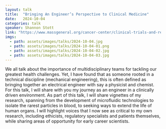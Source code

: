```yaml
---
layout: talk
title:  "Bringing An Engineer’s Perspective to Clinical Medicine"
date:   2024-10-04
categories: talk
speaker: Shannon Stott
link: "https://www.massgeneral.org/cancer-center/clinical-trials-and-research/center-for-cancer-research/investigators/stott-lab"
imgs:
  - path: assets/images/talks/2024-10-04.jpg
  - path: assets/images/talks/2024-10-04-01.png
  - path: assets/images/talks/2024-10-04-02.jpg
  - path: assets/images/talks/2024-10-04-03.jpg
---
```

We all talk about the importance of multidisciplinary teams for tackling our greatest health challenges. Yet, I have found that as someone rooted in a technical discipline (mechanical engineering), this is often defined as bringing together an electrical engineer with say a physicist and chemist. For this talk, I will share with you my journey as an engineer in a clinically driven environment. As part of this talk, I will share vignettes of my research, spanning from the development of microfluidic technologies to isolate the rarest particles in blood, to seeking ways to extend the life of human organs. I will highlight voices that I now see as critical to my own research, including ethicists, regulatory specialists and patients themselves, while sharing areas of opportunity for early career scientists.
